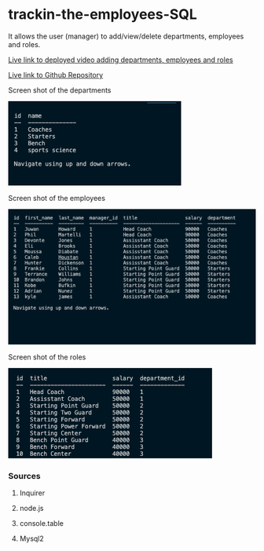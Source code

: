 # trackin-the-employees-SQL

It allows the user (manager) to add/view/delete departments, employees and roles.

[Live link to deployed video adding departments, employees and roles](https://youtu.be/Q8DxCfZsGSU)

[Live link to Github Repository](https://github.com/kylejames20/trackin-the-employees-SQL)

Screen shot of the departments

![Screen shot of departments](./images/departments.png)

Screen shot of the employees

![Screen shot of employees](./images/employees.png)

Screen shot of the roles

![Screen shot of roles](./images/roles.png)




### Sources

1. Inquirer

2. node.js

3. console.table

4. Mysql2


